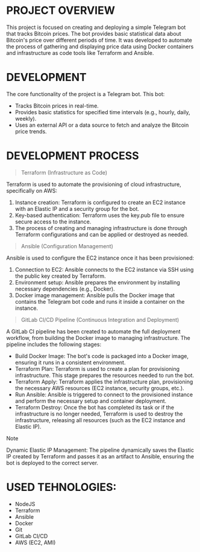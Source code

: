 # PROJECT OVERVIEW  
This project is focused on creating and deploying a simple Telegram bot that tracks Bitcoin prices. The bot provides basic statistical data about Bitcoin's price over different periods of time. It was developed to automate the process of gathering and displaying price data using Docker containers and infrastructure as code tools like Terraform and Ansible.

# DEVELOPMENT 
The core functionality of the project is a Telegram bot. This bot:
 - Tracks Bitcoin prices in real-time.
 - Provides basic statistics for specified time intervals (e.g., hourly, daily, weekly).
 - Uses an external API or a data source to fetch and analyze the Bitcoin price trends.

# DEVELOPMENT PROCESS   

> Terraform (Infrastructure as Code)

Terraform is used to automate the provisioning of cloud infrastructure, specifically on AWS:
1. Instance creation: Terraform is configured to create an EC2 instance with an Elastic IP and a security group for the bot.
2. Key-based authentication: Terraform uses the key.pub file to ensure secure access to the instance.
3. The process of creating and managing infrastructure is done through Terraform configurations and can be applied or destroyed as needed.

> Ansible (Configuration Management)

Ansible is used to configure the EC2 instance once it has been provisioned:
1. Connection to EC2: Ansible connects to the EC2 instance via SSH using the public key created by Terraform.
2. Environment setup: Ansible prepares the environment by installing necessary dependencies (e.g., Docker).
3. Docker image management: Ansible pulls the Docker image that contains the Telegram bot code and runs it inside a container on the instance.

> GitLab CI/CD Pipeline (Continuous Integration and Deployment)

A GitLab CI pipeline has been created to automate the full deployment workflow, from building the Docker image to managing infrastructure. The pipeline includes the following stages:

- Build Docker Image:
The bot's code is packaged into a Docker image, ensuring it runs in a consistent environment.
- Terraform Plan:
Terraform is used to create a plan for provisioning infrastructure. This stage prepares the resources needed to run the bot.
- Terraform Apply:
Terraform applies the infrastructure plan, provisioning the necessary AWS resources (EC2 instance, security groups, etc.).
- Run Ansible:
Ansible is triggered to connect to the provisioned instance and perform the necessary setup and container deployment.
- Terraform Destroy: 
Once the bot has completed its task or if the infrastructure is no longer needed, Terraform is used to destroy the infrastructure, releasing all resources (such as the EC2 instance and Elastic IP).

> [!NOTE]
> Dynamic Elastic IP Management: The pipeline dynamically saves the Elastic IP created by Terraform and passes it as an artifact to Ansible, ensuring the bot is deployed to the correct server. 


# USED TEHNOLOGIES:  
  - NodeJS
  - Terraform  
  - Ansible
  - Docker
  - Git  
  - GitLab CI/CD  
  - AWS (EC2, AMI)  


